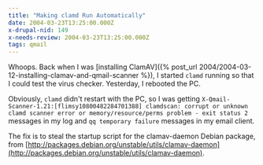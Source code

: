 ```yaml
---
title: "Making clamd Run Automatically"
date: 2004-03-23T13:25:00.000Z
x-drupal-nid: 149
x-needs-review: 2004-03-23T13:25:00.000Z
tags: qmail
---
```

Whoops. Back when I was [installing ClamAV]({% post_url 2004/2004-03-12-installing-clamav-and-qmail-scanner %}), I
started `clamd` running so that I could test the virus checker. Yesterday, I rebooted the PC.

Obviously, `clamd` didn't restart with the PC, so I was getting
`X-Qmail-Scanner-1.21:[flimsy10800482284701388] clamdscan: corrupt or unknown clamd scanner error or memory/resource/perms problem - exit status 2`
messages in my log and `qq temporary failure` messages in my email client.

The fix is to steal the startup script for the clamav-daemon Debian package, from
[http://packages.debian.org/unstable/utils/clamav-daemon](http://packages.debian.org/unstable/utils/clamav-daemon).
